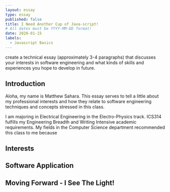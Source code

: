 ```yaml
---
layout: essay
type: essay
published: false
title: I Need Another Cup of Java-script!
# All dates must be YYYY-MM-DD format!
date: 2020-01-15
labels:
  - Javascript Basics
---
```


create a technical essay (approximately 3-4 paragraphs) that discusses your interests in software engineering and what kinds of skills and experiences you hope to develop in future.

## Introduction
Aloha, my name is Matthew Sahara. This essay serves to tell a little about my professional interests and how they relate to software engineering techniques and concepts stressed in this class.

I am majoring in Electrical Engineering in the Electro-Physics track. ICS314 fulfills my Engineering Breadth and Writing Intensive academic requirements. My fields in the Computer Science department recommended this class to me because 


## Interests


## Software Application


## Moving Forward - I See The Light!
